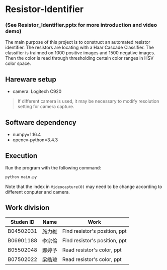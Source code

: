# Resistor-Identifier 
### (See Resistor_Identifier.pptx for more introduction and video demo)
The main purpose of this project is to construct an automated resistor identifier. The resistors are locating with a Haar Cascade Classifier. The classifier is trainned on 1000 positive images and 1500 negative images. Then the color is read through thresholding certain color ranges in HSV color space.

## Hareware setup
* camera: Logitech C920

> If different camera is used, it may be necessary to modify resolution setting for camera capture.

## Software dependency
* numpy=1.16.4
* opencv-python=3.4.3

## Execution
Run the program with the following command:
``` bash
python main.py
```
Note that the index in ```Videocapture(0)``` may need to be change according to different conputer and camera.


## Work division
| Studen ID | Name   | Work                          |
| --------- | ------ | ----------------------------- |
| B04502031 | 施力維 | Find resistor's position, ppt |
| B06901188 | 李宗倫 | Find resistor's position, ppt |
| B05502048 | 鄭婷予 | Read resistor's color, ppt |
| B07502022 | 梁皓瑋 | Read resistor's color, ppt |

